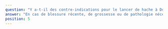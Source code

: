 ```yaml
---
question: "Y a-t-il des contre-indications pour le lancer de hache à Douai ?"
answer: "En cas de blessure récente, de grossesse ou de pathologie nécessitant un avis médical, il est préférable de ne pas participer au lancer de hache à Douai. En cas de doute, contactez notre équipe pour adapter la session ou proposer une alternative."
position: 5
---
```

